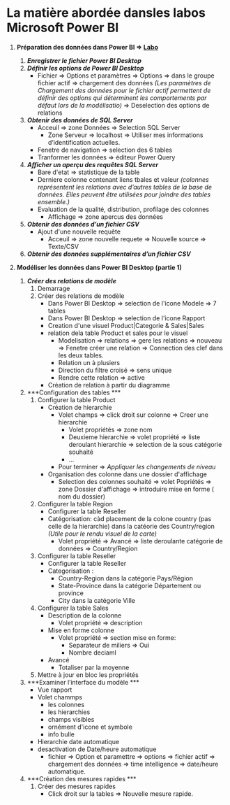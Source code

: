 # La matière abordée dansles labos Microsoft Power BI 

1. **Préparation des données dans Power BI => [Labo](https://learn.microsoft.com/fr-fr/training/modules/get-data/lab-prepare)** 

    1. ***Enregistrer le fichier Power BI Desktop***
    2. ***Définir les options de Power BI Desktop***
        - Fichier => Options et paramètres => Options => dans le groupe fichier actif => chargement des données *(Les paramètres de Chargement des données pour le fichier actif permettent de définir des options qui déterminent les comportements par défaut lors de la modélisatio)* => Deselection des options de relations
    3. ***Obtenir des données de SQL Server***
        - Acceuil => zone Données => Selection SQL Server 
            - Zone Serveur => localhost => Utiliser mes informations d’identification actuelles.
        - Fenetre de navigation => selection des 6 tables 
        - Tranformer les données => éditeur Power Query 
    4.  ***Afficher un aperçu des requêtes SQL Server***
        - Bare d'etat => statistique de la table 
        - Derniere colonne contenant liens tbales et valeur *(colonnes représentent les relations avec d’autres tables de la base de données. Elles peuvent être utilisées pour joindre des tables ensemble.)*
        - Evaluation de la qualité, distribution, profilage des colonnes 
            - Affichage => zone apercus des données
    5. ***Obtenir des données d’un fichier CSV***
        - Ajout d'une nouvelle requête
            - Acceuil => zone nouvelle requete => Nouvelle source => Texte/CSV 
    6. ***Obtenir des données supplémentaires d’un fichier CSV***

2. **Modéliser les données dans Power BI Desktop (partie 1)** 
    1. ***Créer des relations de modèle***
        1. Demarrage
        2. Créer des relations de modèle
            - Dans Power BI Desktop => selection de l'icone Modele => 7 tables 
            - Dans Power BI Desktop => selection de l'icone Rapport
            - Creation d'une visuel Product|Categorie & Sales|Sales
            - relation dela table Product et sales pour le visuel 
                - Modelisation => relations => gere les relations => nouveau => Fenetre créer une relation => Connection des clef dans les deux tables.
                - Relation un à plusiers 
                - Direction du filtre croisé => sens unique 
                - Rendre cette relation => active 
            - Création de relation à partir du diagramme 
    2.  ***Configuration des tables ***
        1. Configurer la table Product
            - Création de hierarchie 
                - Volet champs  => click droit sur colonne => Creer une hierarchie 
                    - Volet propriétés => zone nom 
                    - Deuxieme hierarchie => volet propriété => liste deroulant hierarchie => selection de la sous catégorie souhaité
                    - ...
                - Pour terminer => *Appliquer les changements de niveau*
            - Organisation des colonne dans une dossier d'affichage 
                - Selection des colonnes souhaité => volet Popriétés => zone Dossier d'affichage => introduire mise en forme ( nom du dossier) 
        2. Configurer la table Region
            - Configurer la table Reseller
            - Catégorisation: càd placement de la colone country (pas celle de la hierarchie) dans la catéorie des Country/region *(Utile pour le rendu visuel de la carte)*
                - Volet propriété => Avancé => liste deroulante catégorie de données => Country/Region
        3. Configurer la table Reseller
            - Configurer la table Reseller
            - Categorisation : 
                - Country-Region dans la catégorie Pays/Région
                - State-Province dans la catégorie Département ou province
                - City dans la catégorie Ville
        4.  Configurer la table Sales
            - Description de la colonne
                - Volet propriété => description
            - Mise en forme colonne 
                - Volet propriété => section mise en forme:
                    - Separateur de miliers => Oui 
                    - Nombre deciaml
            - Avancé 
                - Totaliser par la moyenne 
        5. Mettre à jour en bloc les propriétés
    3.  ***Examiner l’interface du modèle ***
        - Vue rapport 
        - Volet chammps 
            - les colonnes 
            - les hierarchies
            - champs visibles 
            - ornément d'icone et symbole 
            - info bulle
        - Hierarchie date automatique 
        - desactivation de Date/heure automatique 
            - fichier => Option et paramettre => options => fichier actif => chargement des données => time intelligence => date/heure automatique.
    4.  ***Création des mesures rapides ***
        1. Créer des mesures rapides
            - Click droit sur la tables => Nouvelle mesure rapide.